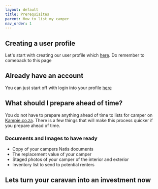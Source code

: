 ```yaml
---
layout: default
title: Prerequisites
parent: How to list my camper
nav_order: 1
---
```


## Creating a user profile
Let's start with creating our user profile which [here](/docs/registration/). Do remember to comeback to this page

## Already have an account
You can just start off with login into your profile [here](https://www.kampi.co.za/login)

## What should I prepare ahead of time?
You do not have to prepare anything ahead of time to lists for camper on [Kampie.co.za](https://kampi.co.za). There is a few things that will make this process quicker if you prepare ahead of time.

### Documents and Images to have ready
* Copy of your campers Natis documents
* The replacement value of your camper
* Staged photos of your camper of the interior and exterior
* Inventory list to send to potential renters

## Lets turn your caravan into an investment now
